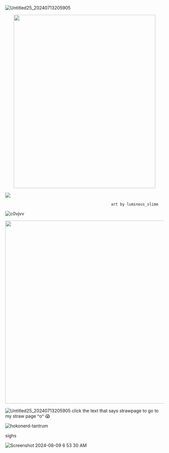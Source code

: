 ![Untitled25_20240713205905](https://github.com/user-attachments/assets/6610055d-5b70-4ef9-917c-ad52814eefd3)


<p align="center">
  <img width="450" height="550" src="https://i.imgur.com/zGeMhHC_d.webp?maxwidth=760&fidelity=grand">
</p>

[<img src="https://i.imgur.com/vYM3t6L.png">](https://taurtls.straw.page)

                                                   art by luminous_slime

![c0vjvv](https://github.com/TAURTlS/TAURTlS/assets/164212085/231ecf21-832b-4092-abb2-b2aa6fe4db37)

<p align="center">
  <img width="802" height="580" src="https://i.imgur.com/ksCXhfl.png">
</p>

![Untitled25_20240713205905](https://github.com/user-attachments/assets/6610055d-5b70-4ef9-917c-ad52814eefd3)
 click the text that says strawpage to go to my straw page ^o^ 😱

![hokonerd-tantrum](https://github.com/user-attachments/assets/06e5822f-5e13-4ca7-91f6-d0f18c0554c0)

sighs

![Screenshot 2024-08-09 6 53 30 AM](https://github.com/user-attachments/assets/5bf43395-1d01-4465-ba37-4269a1510d0f)


